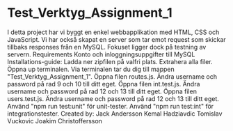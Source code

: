 # Test_Verktyg_Assignment_1

I detta project har vi byggt en enkel webbapplikation med
HTML, CSS och JavaScript. Vi har också skapat en server som tar emot request som
skickar tillbaks responses från en MySQL. Fokuset ligger dock på testning av servern.
Requirements
    Konto och inloggningsuppgifter till MySQL
Installations-guide:
    Ladda ner zipfilen på valfri plats.
    Extrahera alla filer.
    Öppna up terminalen.
    Via terminalen tar du dig till mappen "Test_Verktyg_Assignment_1".
    Öppna filen routes.js.
        Ändra username och password på rad 9 och 10 till ditt eget.
    Öppna filen int.test.js.
        Ändra username och password på rad 12 och 13 till ditt eget.
    Öppna filen users.test.js.
        Ändra username och password på rad 12 och 13 till ditt eget.
    Använd "npm run test:unit" för unit-tester.
    Använd "npm run test:int" för integrationstester.
Created by:
    Jack Andersson
    Kemal Hadziavdic
    Tomislav Vuckovic
    Joakim Christoffersson

